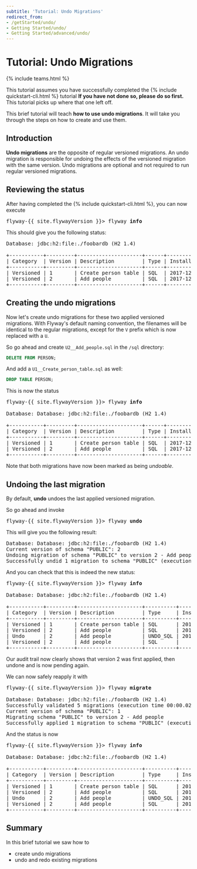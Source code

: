 ```yaml
---
subtitle: 'Tutorial: Undo Migrations'
redirect_from:
- /getStarted/undo/
- Getting Started/undo/
- Getting Started/advanced/undo/
---
```

# Tutorial: Undo Migrations
{% include teams.html %}

This tutorial assumes you have successfully completed the {% include quickstart-cli.html %}
tutorial **If you have not done so, please do so first.** This tutorial picks up where that one left off.

This brief tutorial will teach **how to use undo migrations**. It will take you through the
steps on how to create and use them.

## Introduction

**Undo migrations** are the opposite of regular versioned migrations. An undo migration is responsible for undoing the effects
of the versioned migration with the same version. Undo migrations are optional and not required to run regular versioned migrations.

## Reviewing the status

After having completed the {% include quickstart-cli.html %}, you can now execute

<pre class="console"><span>flyway-{{ site.flywayVersion }}&gt;</span> flyway <strong>info</strong></pre>

This should give you the following status:

<pre class="console">Database: jdbc:h2:file:./foobardb (H2 1.4)

+-----------+---------+---------------------+------+---------------------+---------+----------+
| Category  | Version | Description         | Type | Installed On        | State   | Undoable |
+-----------+---------+---------------------+------+---------------------+---------+----------+
| Versioned | 1       | Create person table | SQL  | 2017-12-17 19:57:28 | Success | No       |
| Versioned | 2       | Add people          | SQL  | 2017-12-17 20:01:13 | Success | No       |
+-----------+---------+---------------------+------+---------------------+---------+----------+</pre>

## Creating the undo migrations

Now let's create undo migrations for these two applied versioned migrations. With Flyway's default naming convention,
the filenames will be identical to the regular migrations, except for the `V` prefix which is now replaced with a `U`.

So go ahead and create `U2__Add_people.sql` in the `/sql` directory:

```sql
DELETE FROM PERSON;
```

And add a `U1__Create_person_table.sql` as well:

```sql
DROP TABLE PERSON;
```

This is now the status

<pre class="console"><span>flyway-{{ site.flywayVersion }}&gt;</span> flyway <strong>info</strong>

Database: Database: jdbc:h2:file:./foobardb (H2 1.4)

+-----------+---------+---------------------+------+---------------------+---------+----------+
| Category  | Version | Description         | Type | Installed On        | State   | Undoable |
+-----------+---------+---------------------+------+---------------------+---------+----------+
| Versioned | 1       | Create person table | SQL  | 2017-12-17 19:57:28 | Success | Yes      |
| Versioned | 2       | Add people          | SQL  | 2017-12-17 20:01:13 | Success | Yes      |
+-----------+---------+---------------------+------+---------------------+---------+----------+</pre>

Note that both migrations have now been marked as being *undoable*.

## Undoing the last migration

By default, **undo** undoes the last applied versioned migration.

So go ahead and invoke

<pre class="console"><span>flyway-{{ site.flywayVersion }}&gt;</span> flyway <strong>undo</strong></pre>

This will give you the following result:

<pre class="console">Database: Database: jdbc:h2:file:./foobardb (H2 1.4)
Current version of schema "PUBLIC": 2
Undoing migration of schema "PUBLIC" to version 2 - Add people
Successfully undid 1 migration to schema "PUBLIC" (execution time 00:00.030s)</pre>

And you can check that this is indeed the new status:

<pre class="console"><span>flyway-{{ site.flywayVersion }}&gt;</span> flyway <strong>info</strong>

Database: Database: jdbc:h2:file:./foobardb (H2 1.4)

+-----------+---------+---------------------+----------+---------------------+---------+----------+
| Category  | Version | Description         | Type     | Installed On        | State   | Undoable |
+-----------+---------+---------------------+----------+---------------------+---------+----------+
| Versioned | 1       | Create person table | SQL      | 2017-12-17 19:57:28 | Success | Yes      |
| Versioned | 2       | Add people          | SQL      | 2017-12-17 20:01:13 | Undone  |          |
| Undo      | 2       | Add people          | UNDO_SQL | 2017-12-17 22:45:56 | Success |          |
| Versioned | 2       | Add people          | SQL      |                     | Pending | Yes      |
+-----------+---------+---------------------+----------+---------------------+---------+----------+</pre>

Our audit trail now clearly shows that version 2 was first applied, then undone and is now pending again.

We can now safely reapply it with

<pre class="console"><span>flyway-{{ site.flywayVersion }}&gt;</span> flyway <strong>migrate</strong>

Database: Database: jdbc:h2:file:./foobardb (H2 1.4)
Successfully validated 5 migrations (execution time 00:00.020s)
Current version of schema "PUBLIC": 1
Migrating schema "PUBLIC" to version 2 - Add people
Successfully applied 1 migration to schema "PUBLIC" (execution time 00:00.017s)</pre>

And the status is now

<pre class="console"><span>flyway-{{ site.flywayVersion }}&gt;</span> flyway <strong>info</strong>

Database: Database: jdbc:h2:file:./foobardb (H2 1.4)

+-----------+---------+---------------------+----------+---------------------+---------+----------+
| Category  | Version | Description         | Type     | Installed On        | State   | Undoable |
+-----------+---------+---------------------+----------+---------------------+---------+----------+
| Versioned | 1       | Create person table | SQL      | 2017-12-17 19:57:28 | Success | Yes      |
| Versioned | 2       | Add people          | SQL      | 2017-12-17 20:01:13 | Undone  |          |
| Undo      | 2       | Add people          | UNDO_SQL | 2017-12-17 22:45:56 | Success |          |
| Versioned | 2       | Add people          | SQL      | 2017-12-17 22:50:49 | Success | Yes      |
+-----------+---------+---------------------+----------+---------------------+---------+----------+</pre>

## Summary

In this brief tutorial we saw how to
- create undo migrations
- undo and redo existing migrations
